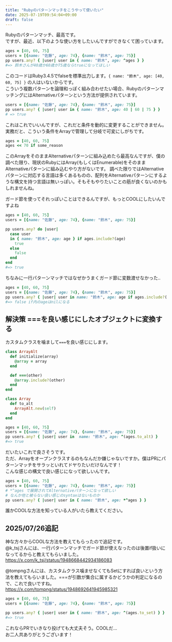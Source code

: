 ```yaml
---
title: "Rubyのパターンマッチをこうやって使いたい"
date: 2025-07-19T09:54:04+09:00
draft: false  
---
```


Rubyのパターンマッチ、最高です。  
ですが、最近、以下のような使い方をしたいんですができなくて困っています。

```ruby
ages = [40, 60, 75]
users = [{name: "佐藤", age: 74}, {name: "鈴木", age: 75}]
pp users.any? { |user| user in { name: "鈴木", age: ^ages } }
#=> 鈴木さんが40歳か60歳か75歳ならtrueになってほしい
```

このコードはRuby3.4.5でfalseを標準出力します。`{ name: "鈴木", age: [40, 60, 75] }` の人はいないからです。  
こういう複数パターンを論理和っぽく組み合わせたい場合、RubyのパターンマッチングにはAlternativeパターンという方法が提供されています。

```ruby
users = [{name: "佐藤", age: 74}, {name: "鈴木", age: 75}]
pp users.any? { |user| user in { name: "鈴木", age: 40 | 60 | 75 } }
# => true
```

これはこれでいいんですが、これだと条件を動的に変更することができません。  
実務だと、こういう条件をArrayで管理して分岐で可変にしがちです。

```ruby
ages = [40, 60, 75]
ages << 70 if some_reason
```

このArrayをそのままAlternativeパターンに組み込めたら最高なんですが、僕の調べた限り、現状のRubyにはArray(もしくはEnumerable)をそのままAlternativeパターンに組み込むやり方がないです。
調べた限りではAlternativeパターンに対応する言語は多くあるものの、配列をAlternativeパターンにするような構文を持つ言語は無いっぽい。そもそもやりたいことの筋が良くないのかもしれませんね。  

ガード節を使ってそれっぽいことはできるんですが、もっとCOOLにしたいんですよね

```ruby
ages = [40, 60, 75]
users = [{name: "佐藤", age: 74}, {name: "鈴木", age: 75}]

pp users.any? do |user|
  case user
  in { name: "鈴木", age: age } if ages.include?(age)
    true
  else
    false
  end
end
#=> true
```

ちなみに一行パターンマッチではなぜかうまくガード節に変数渡せなかった..

```ruby
ages = [40, 60, 75]
users = [{name: "佐藤", age: 74}, {name: "鈴木", age: 75}]
pp users.any? { |user| user in name: "鈴木", age: age if ages.include?(age) }
#=> false if内のageはnilになる
```

## 解決策 ===を良い感じにしたオブジェクトに変換する
カスタムクラスを噛まして`===`を良い感じにします。

```ruby
class ArrayAlt
  def initialize(array)
    @array = array
  end

  def ===(other)
    @array.include?(other)
  end
end

class Array
  def to_alt
    ArrayAlt.new(self)
  end
end

ages = [40, 60, 75]
users = [{name: "佐藤", age: 74}, {name: "鈴木", age: 75}]
pp users.any? { |user| user in  name: "鈴木", age: ^(ages.to_alt) }
#=> true
```

だいたいこれで良さそうです。  
ただ、Arrayをオープンクラスするのもなんだか嫌じゃないですか。僕はPRにパターンマッチをサラッといれてドヤりたいだけなんです！   
こんな感じの構文で良い感じになって欲しいんです。

```ruby
ages = [40, 60, 75]
users = [{name: "佐藤", age: 74}, {name: "鈴木", age: 75}]
# *^ages で展開されてAlternativeパターンになって欲しい
# なんか他と被らない良い感じのsyntaxはないものか
pp users.any? { |user| user in { name: "鈴木", age: *^ages } } 
```

誰かCOOLな方法を知っている人がいたら教えてください。  

## 2025/07/26追記
神な方々からCOOLな方法を教えてもらったので追記です。  
@k_tsjさんには、一行パターンマッチでガード節が使えなったのは後置if扱いになってるからと教えてもらいました。  
https://x.com/k_tsj/status/1948668442934186083

@tompngさんには、カスタムクラス噛ませなくてもSetにすれば良いという方法を教えてもらいました。===が引数が集合に属するかどうかの判定になるので、これで良いですね。
https://x.com/tompng/status/1948692641945985321

```ruby
ages = [40, 60, 75]
users = [{name: "佐藤", age: 74}, {name: "鈴木", age: 75}]

pp users.any? { |user| user in { name: "鈴木", age: ^(ages.to_set) } }
#=> true
```

これならPRでいきなり投げても大丈夫そう。COOLだ...  
お二人共ありがとうございます！















